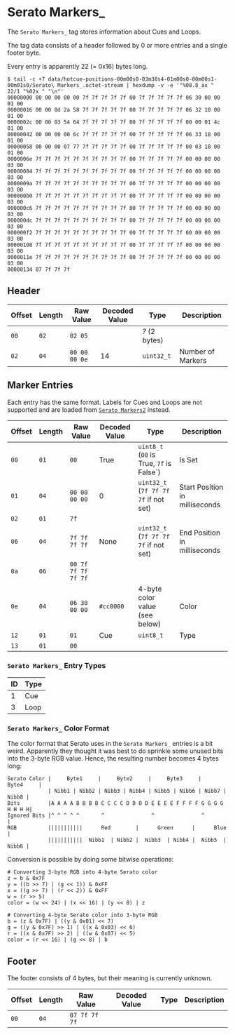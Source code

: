 # Serato Markers_

The `Serato Markers_` tag stores information about Cues and Loops.

The tag data consists of a header followed by 0 or more entries and a single footer byte.

Every entry is apparently 22 (= 0x16) bytes long.

    $ tail -c +7 data/hotcue-positions-00m00s0-03m38s4-01m00s0-00m00s1-00m01s0/Serato\ Markers_.octet-stream | hexdump -v -e '"%08.8_ax " 22/1 "%02x " "\n"'
    00000000 00 00 00 00 00 7f 7f 7f 7f 7f 00 7f 7f 7f 7f 7f 06 30 00 00 01 00
    00000016 00 00 0d 2a 58 7f 7f 7f 7f 7f 00 7f 7f 7f 7f 7f 06 32 10 00 01 00
    0000002c 00 00 03 54 64 7f 7f 7f 7f 7f 00 7f 7f 7f 7f 7f 00 00 01 4c 01 00
    00000042 00 00 00 00 6c 7f 7f 7f 7f 7f 00 7f 7f 7f 7f 7f 06 33 18 00 01 00
    00000058 00 00 00 07 77 7f 7f 7f 7f 7f 00 7f 7f 7f 7f 7f 00 03 18 00 01 00
    0000006e 7f 7f 7f 7f 7f 7f 7f 7f 7f 7f 00 7f 7f 7f 7f 7f 00 00 00 00 03 00
    00000084 7f 7f 7f 7f 7f 7f 7f 7f 7f 7f 00 7f 7f 7f 7f 7f 00 00 00 00 03 00
    0000009a 7f 7f 7f 7f 7f 7f 7f 7f 7f 7f 00 7f 7f 7f 7f 7f 00 00 00 00 03 00
    000000b0 7f 7f 7f 7f 7f 7f 7f 7f 7f 7f 00 7f 7f 7f 7f 7f 00 00 00 00 03 00
    000000c6 7f 7f 7f 7f 7f 7f 7f 7f 7f 7f 00 7f 7f 7f 7f 7f 00 00 00 00 03 00
    000000dc 7f 7f 7f 7f 7f 7f 7f 7f 7f 7f 00 7f 7f 7f 7f 7f 00 00 00 00 03 00
    000000f2 7f 7f 7f 7f 7f 7f 7f 7f 7f 7f 00 7f 7f 7f 7f 7f 00 00 00 00 03 00
    00000108 7f 7f 7f 7f 7f 7f 7f 7f 7f 7f 00 7f 7f 7f 7f 7f 00 00 00 00 03 00
    0000011e 7f 7f 7f 7f 7f 7f 7f 7f 7f 7f 00 7f 7f 7f 7f 7f 00 00 00 00 03 00
    00000134 07 7f 7f 7f

## Header

| Offset | Length | Raw Value                 | Decoded Value | Type                    | Description
| ------ | ------ | ------------------------- | ------------- | ----------------------- | -----------
|   `00` |   `02` | `02 05`                   |               | *?* (2 bytes)           |
|   `02` |   `04` | `00 00 00 0e`             | 14            | `uint32_t`              | Number of Markers

## Marker Entries

Each entry has the same format. Labels for Cues and Loops are not supported and are loaded from [`Serato Markers2`](serato_markers2.md) instead.

| Offset   | Length | Raw Value                 | Decoded Value | Type                                      | Description
| -------- | ------ | ------------------------- | ------------- | ----------------------------------------- | -----------
| `00`     |   `01` | `00`                      | True          | `uint8_t` (`00` is True, `7f` is False`)  | Is Set
| `01`     |   `04` | `00 00 00 00`             | 0             | `uint32_t` (`7f 7f 7f 7f` if not set)     | Start Position in milliseconds
| `02`     |   `01` | `7f`                      |               |                                           |
| `06`     |   `04` | `7f 7f 7f 7f`             | None          | `uint32_t` (`7f 7f 7f 7f` if not set)     | End Position in milliseconds
| `0a`     |   `06` | `00 7f 7f 7f 7f 7f`       |               |                                           |
| `0e`     |   `04` | `06 30 00 00`             | `#cc0000`     | 4-byte color value (see below)            | Color
| `12`     |   `01` | `01`                      | Cue           | `uint8_t`                                 | Type
| `13`     |   `01` | `00`                      |               |                                           |

### `Serato Markers_` Entry Types

| ID | Type
| -- | ----
|  1 | Cue
|  3 | Loop

### `Serato Markers_` Color Format

The color format that Serato uses in the `Serato Markers_` entries is a bit
weird. Apparently they thought it was best to do sprinkle some unused bits into
the 3-byte RGB value. Hence, the resulting number becomes 4 bytes long:

    Serato Color |     Byte1     |     Byte2     |     Byte3     |     Byte4     |
                 | Nibb1 | Nibb2 | Nibb3 | Nibb4 | Nibb5 | Nibb6 | Nibb7 | Nibb8 |
    Bits         |A A A A B B B B C C C C D D D D E E E E F F F F G G G G H H H H|
    Ignored Bits |^ ^ ^ ^ ^       ^               ^               ^              |
    RGB          |||||||||||      Red        |      Green      |      Blue       |
                 |||||||||||  Nibb1  | Nibb2 |  Nibb3  | Nibb4 |  Nibb5  | Nibb6 |

Conversion is possible by doing some bitwise operations:

    # Converting 3-byte RGB into 4-byte Serato color
    z = b & 0x7F
    y = ((b >> 7) | (g << 1)) & 0xFF
    x = ((g >> 7) | (r << 2)) & 0xFF
    w = (r >> 5)
    color = (w << 24) | (x << 16) | (y << 8) | z

    # Converting 4-byte Serato color into 3-byte RGB
    b = (z & 0x7F) | ((y & 0x01) << 7)
    g = ((y & 0x7F) >> 1) | ((x & 0x03) << 6)
    r = ((x & 0x7F) >> 2) | ((w & 0x07) << 5)
    color = (r << 16) | (g << 8) | b

## Footer

The footer consists of 4 bytes, but their meaning is currently unknown.

| Offset | Length | Raw Value                 | Decoded Value | Type                    | Description
| ------ | ------ | ------------------------- | ------------- | ----------------------- | -----------
|   `00` |   `04` | `07 7f 7f 7f`             |               |                         |
